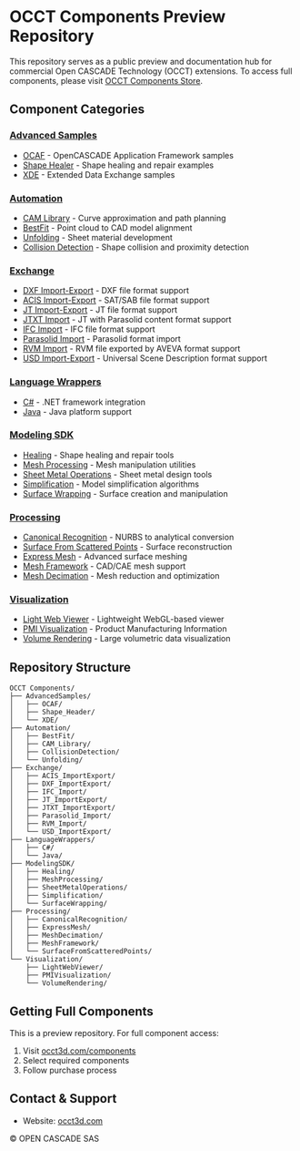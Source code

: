 # OCCT Components Preview Repository

This repository serves as a public preview and documentation hub for commercial Open CASCADE Technology (OCCT) extensions. To access full components, please visit [OCCT Components Store](https://occt3d.com/components/).

## Component Categories

### [Advanced Samples](./AdvancedSamples/)
* [OCAF](./AdvancedSamples/OCAF/) - OpenCASCADE Application Framework samples
* [Shape Healer](./AdvancedSamples/Shape_Healer/) - Shape healing and repair examples
* [XDE](./AdvancedSamples/XDE/) - Extended Data Exchange samples

### [Automation](./Automation/)
* [CAM Library](./Automation/CAM_Library/) - Curve approximation and path planning
* [BestFit](./Automation/BestFit/) - Point cloud to CAD model alignment
* [Unfolding](./Automation/Unfolding/) - Sheet material development
* [Collision Detection](./Automation/CollisionDetection/) - Shape collision and proximity detection

### [Exchange](./Exchange/)
* [DXF Import-Export](./Exchange/DXF_ImportExport/) - DXF file format support
* [ACIS Import-Export](./Exchange/ACIS_ImportExport/) - SAT/SAB file format support
* [JT Import-Export](./Exchange/JT_ImportExport/) - JT file format support
* [JTXT Import](./Exchange/JTXT_ImportExport/) - JT with Parasolid content format support
* [IFC Import](./Exchange/IFC_Import/) - IFC file format support
* [Parasolid Import](./Exchange/Parasolid_Import/) - Parasolid format import
* [RVM Import](.Exchange/RVM_Import/) - RVM file exported by AVEVA format support
* [USD Import-Export](./Exchange/USD_ImportExport/) - Universal Scene Description format support

### [Language Wrappers](./LanguageWrappers/)
* [C#](./LanguageWrappers/C#/) - .NET framework integration
* [Java](./LanguageWrappers/Java/) - Java platform support

### [Modeling SDK](./ModelingSDK/)
* [Healing](./ModelingSDK/Healing/) - Shape healing and repair tools
* [Mesh Processing](./ModelingSDK/MeshProcessing/) - Mesh manipulation utilities
* [Sheet Metal Operations](./ModelingSDK/SheetMetalOperations/) - Sheet metal design tools
* [Simplification](./ModelingSDK/Simplification/) - Model simplification algorithms
* [Surface Wrapping](./ModelingSDK/SurfaceWrapping/) - Surface creation and manipulation

### [Processing](./Processing/)
* [Canonical Recognition](./Processing/CanonicalRecognition/) - NURBS to analytical conversion
* [Surface From Scattered Points](./Processing/SurfaceFromScatteredPoints/) - Surface reconstruction
* [Express Mesh](./Processing/ExpressMesh/) - Advanced surface meshing
* [Mesh Framework](./Processing/MeshFramework/) - CAD/CAE mesh support
* [Mesh Decimation](./Processing/MeshDecimation/) - Mesh reduction and optimization

### [Visualization](./Visualization/)
* [Light Web Viewer](./Visualization/LightWebViewer/) - Lightweight WebGL-based viewer
* [PMI Visualization](./Visualization/PMIVisualization/) - Product Manufacturing Information
* [Volume Rendering](./Visualization/VolumeRendering/) - Large volumetric data visualization

## Repository Structure
```
OCCT Components/
├── AdvancedSamples/
│   ├── OCAF/
│   ├── Shape_Header/
│   └── XDE/
├── Automation/
│   ├── BestFit/
│   ├── CAM_Library/
│   ├── CollisionDetection/
│   └── Unfolding/
├── Exchange/
│   ├── ACIS_ImportExport/
│   ├── DXF_ImportExport/
│   ├── IFC_Import/
│   ├── JT_ImportExport/
│   ├── JTXT_ImportExport/
│   ├── Parasolid_Import/
│   ├── RVM_Import/
│   └── USD_ImportExport/
├── LanguageWrappers/
│   ├── C#/
│   └── Java/
├── ModelingSDK/
│   ├── Healing/
│   ├── MeshProcessing/
│   ├── SheetMetalOperations/
│   ├── Simplification/
│   └── SurfaceWrapping/
├── Processing/
│   ├── CanonicalRecognition/
│   ├── ExpressMesh/
│   ├── MeshDecimation/
│   ├── MeshFramework/
│   └── SurfaceFromScatteredPoints/
└── Visualization/
    ├── LightWebViewer/
    ├── PMIVisualization/
    └── VolumeRendering/
```

## Getting Full Components
This is a preview repository. For full component access:
1. Visit [occt3d.com/components](https://occt3d.com/components/)
2. Select required components
3. Follow purchase process

## Contact & Support
- Website: [occt3d.com](https://occt3d.com)

© OPEN CASCADE SAS
